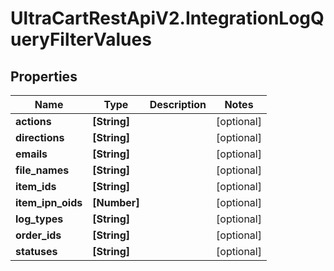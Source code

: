 # UltraCartRestApiV2.IntegrationLogQueryFilterValues

## Properties
Name | Type | Description | Notes
------------ | ------------- | ------------- | -------------
**actions** | **[String]** |  | [optional] 
**directions** | **[String]** |  | [optional] 
**emails** | **[String]** |  | [optional] 
**file_names** | **[String]** |  | [optional] 
**item_ids** | **[String]** |  | [optional] 
**item_ipn_oids** | **[Number]** |  | [optional] 
**log_types** | **[String]** |  | [optional] 
**order_ids** | **[String]** |  | [optional] 
**statuses** | **[String]** |  | [optional] 


